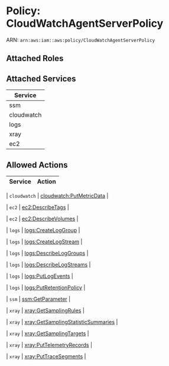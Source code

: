 # Policy: CloudWatchAgentServerPolicy

ARN: `arn:aws:iam::aws:policy/CloudWatchAgentServerPolicy`

## Attached Roles

## Attached Services

| Service |
|---------|
| ssm |
| cloudwatch |
| logs |
| xray |
| ec2 |

## Allowed Actions

| Service | Action |
|:-------:|--------|

| `cloudwatch` | [cloudwatch:PutMetricData](../actions.md#cloudwatch:putmetricdata) |

| `ec2` | [ec2:DescribeTags](../actions.md#ec2:describetags) |

| `ec2` | [ec2:DescribeVolumes](../actions.md#ec2:describevolumes) |

| `logs` | [logs:CreateLogGroup](../actions.md#logs:createloggroup) |

| `logs` | [logs:CreateLogStream](../actions.md#logs:createlogstream) |

| `logs` | [logs:DescribeLogGroups](../actions.md#logs:describeloggroups) |

| `logs` | [logs:DescribeLogStreams](../actions.md#logs:describelogstreams) |

| `logs` | [logs:PutLogEvents](../actions.md#logs:putlogevents) |

| `logs` | [logs:PutRetentionPolicy](../actions.md#logs:putretentionpolicy) |

| `ssm` | [ssm:GetParameter](../actions.md#ssm:getparameter) |

| `xray` | [xray:GetSamplingRules](../actions.md#xray:getsamplingrules) |

| `xray` | [xray:GetSamplingStatisticSummaries](../actions.md#xray:getsamplingstatisticsummaries) |

| `xray` | [xray:GetSamplingTargets](../actions.md#xray:getsamplingtargets) |

| `xray` | [xray:PutTelemetryRecords](../actions.md#xray:puttelemetryrecords) |

| `xray` | [xray:PutTraceSegments](../actions.md#xray:puttracesegments) |
